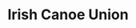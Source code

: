 ---
title: "Irish Canoe Union"
address: "13 Joyce Way, Park West, Dublin, Co. Dublin, D 12"
tel: "+353 (0)14 50 9838"
county: "Dublin"
category: "Canoeing Kayaking"
type: "Content"
lat: "53.32347106933594"
lng: "-6.349064350128174"
---